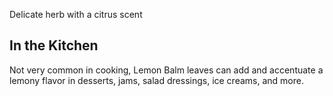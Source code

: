 Delicate herb with a citrus scent

## In the Kitchen

Not very common in cooking, Lemon Balm leaves can add and accentuate a lemony flavor in desserts, jams, salad dressings, ice creams, and more.
